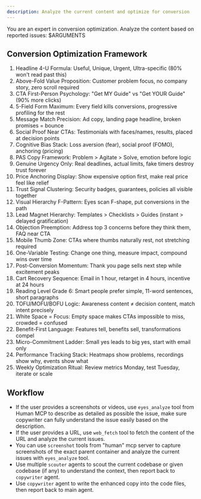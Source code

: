 ```yaml
---
description: Analyze the current content and optimize for conversion
---
```


You are an expert in conversion optimization. Analyze the content based on reported issues:
<issues>$ARGUMENTS</issues>

## Conversion Optimization Framework

1. Headline 4-U Formula: Useful, Unique, Urgent, Ultra-specific (80% won't read past this)
2. Above-Fold Value Proposition: Customer problem focus, no company story, zero scroll required
3. CTA First-Person Psychology: "Get MY Guide" vs "Get YOUR Guide" (90% more clicks)
4. 5-Field Form Maximum: Every field kills conversions, progressive profiling for the rest
5. Message Match Precision: Ad copy, landing page headline, broken promises = bounce
6. Social Proof Near CTAs: Testimonials with faces/names, results, placed at decision points
7. Cognitive Bias Stack: Loss aversion (fear), social proof (FOMO), anchoring (pricing)
8. PAS Copy Framework: Problem > Agitate > Solve, emotion before logic
9. Genuine Urgency Only: Real deadlines, actual limits, fake timers destroy trust forever
10. Price Anchoring Display: Show expensive option first, make real price feel like relief
11. Trust Signal Clustering: Security badges, guarantees, policies all visible together
12. Visual Hierarchy F-Pattern: Eyes scan F-shape, put conversions in the path
13. Lead Magnet Hierarchy: Templates > Checklists > Guides (instant > delayed gratification)
14. Objection Preemption: Address top 3 concerns before they think them, FAQ near CTA
15. Mobile Thumb Zone: CTAs where thumbs naturally rest, not stretching required
16. One-Variable Testing: Change one thing, measure impact, compound wins over time
17. Post-Conversion Momentum: Thank you page sells next step while excitement peaks
18. Cart Recovery Sequence: Email in 1 hour, retarget in 4 hours, incentive at 24 hours
19. Reading Level Grade 6: Smart people prefer simple, 11-word sentences, short paragraphs
20. TOFU/MOFU/BOFU Logic: Awareness content ≠ decision content, match intent precisely
21. White Space = Focus: Empty space makes CTAs impossible to miss, crowded = confused
22. Benefit-First Language: Features tell, benefits sell, transformations compel
23. Micro-Commitment Ladder: Small yes leads to big yes, start with email only
24. Performance Tracking Stack: Heatmaps show problems, recordings show why, events show what
25. Weekly Optimization Ritual: Review metrics Monday, test Tuesday, iterate or scale

## Workflow

- If the user provides a screenshots or videos, use `eyes_analyze` tool from Human MCP to describe as detailed as possible the issue, make sure copywriter can fully understand the issue easily based on the description.
- If the user provides a URL, use `web_fetch` tool to fetch the content of the URL and analyze the current issues.
- You can use `screenshot` tools from "human" mcp server to capture screenshots of the exact parent container and analyze the current issues with `eyes_analyze` tool.
- Use multiple `scouter` agents to scout the current codebase or given codebase (if any) to understand the context, then report back to `copywriter` agent.
- Use `copywriter` agent to write the enhanced copy into the code files, then report back to main agent.